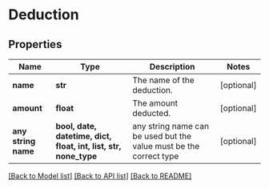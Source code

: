 # Deduction


## Properties
Name | Type | Description | Notes
------------ | ------------- | ------------- | -------------
**name** | **str** | The name of the deduction. | [optional] 
**amount** | **float** | The amount deducted. | [optional] 
**any string name** | **bool, date, datetime, dict, float, int, list, str, none_type** | any string name can be used but the value must be the correct type | [optional]

[[Back to Model list]](../../README.md#documentation-for-models) [[Back to API list]](../../README.md#documentation-for-api-endpoints) [[Back to README]](../../README.md)


